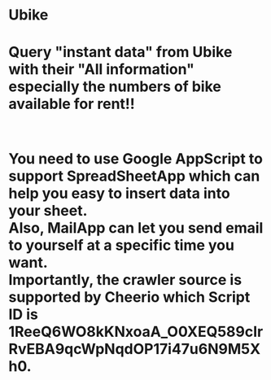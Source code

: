 # Ubike
<h1>Query "instant data" from Ubike with their "All information" especially the numbers of bike available for rent!!<h1><br>
You need to use Google AppScript to support SpreadSheetApp which can help you easy to insert data into your sheet. <br>
Also, MailApp can let you send email to yourself at a specific time you want. <br>
Importantly, the crawler source is supported by Cheerio which Script ID is 1ReeQ6WO8kKNxoaA_O0XEQ589cIrRvEBA9qcWpNqdOP17i47u6N9M5Xh0. <br>

